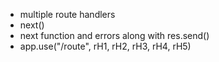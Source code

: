- multiple route handlers
- next()
- next function and errors along with res.send()
- app.use("/route", rH1, rH2, rH3, rH4, rH5)
